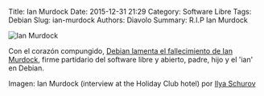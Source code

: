 Title: Ian Murdock
Date: 2015-12-31 21:29
Category: Software Libre
Tags: Debian
Slug: ian-murdock
Authors: Diavolo
Summary: R.I.P Ian Murdock

![Ian Murdock](http://i.imgur.com/ZjKTnEN.jpg "Ian Murdock")

Con el corazón compungido, [Debian lamenta el fallecimiento de Ian Murdock][1], firme partidario del software libre y abierto, padre, hijo y el 'ian' en Debian.


Imagen: Ian Murdock (interview at the Holiday Club hotel) por [Ilya Schurov](http://flickr.com/photos/39112057@N00 "Imagen en flickr")

[1]: https://bits.debian.org/2015/12/mourning-ian-murdock.html "Debian mourns the passing of Ian Murdock"  